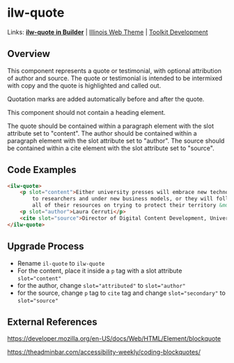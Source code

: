 # ilw-quote

Links: **[ilw-quote in Builder](https://builder3.toolkit.illinois.edu/component/ilw-quote/index.html)** | 
[Illinois Web Theme](https://webtheme.illinois.edu/) | 
[Toolkit Development](https://github.com/web-illinois/toolkit-management)

## Overview

This component represents a quote or testimonial, with optional attribution of author and source. The quote or testimonial is intended to be intermixed with copy and the quote is highlighted and called out.

Quotation marks are added automatically before and after the quote.

This component should not contain a heading element.

The quote should be contained within a paragraph element with the slot attribute set to "content". The author should be contained within a paragraph element with the slot attribute set to "author". The source should be contained within a cite element with the slot attribute set to "source".

## Code Examples

```html
<ilw-quote>
    <p slot="content">Either university presses will embrace new technology and offer scholarly content in new forms
        to researchers and under new business models, or they will follow the music industry and spend
        all of their resources on trying to protect their territory &mdash; unsuccessfully.</p>
    <p slot="author">Laura Cerruti</p>
    <cite slot="source">Director of Digital Content Development, University of California Press, profiled in Against the Grain</cite>
</ilw-quote>
```
## Upgrade Process
* Rename ```il-quote``` to ```ilw-quote```
* For the content, place it inside a ```p``` tag with a slot attribute ```slot="content"```
* for the author, change ```slot="attributed"``` to ```slot="author"```
* for the source, change ```p``` tag to ```cite``` tag and change ```slot="secondary"``` to ```slot="source"```

## External References

https://developer.mozilla.org/en-US/docs/Web/HTML/Element/blockquote

https://theadminbar.com/accessibility-weekly/coding-blockquotes/